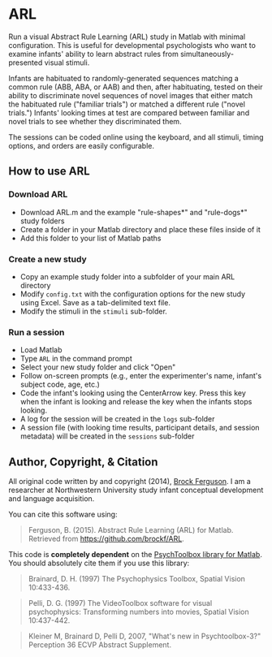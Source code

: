 ARL
===

Run a visual Abstract Rule Learning (ARL) study in Matlab with minimal configuration. This is useful for developmental psychologists who want to examine infants' ability to learn abstract rules from simultaneously-presented visual stimuli.

Infants are habituated to randomly-generated sequences matching a common rule (ABB, ABA, or AAB) and then, after habituating, tested on their ability to discriminate novel sequences of novel images that either match the habituated rule ("familiar trials") or matched a different rule ("novel trials.") Infants' looking times at test are compared between familiar and novel trials to see whether they discriminated them.

The sessions can be coded online using the keyboard, and all stimuli, timing options, and orders are easily configurable.

## How to use ARL

### Download ARL

* Download ARL.m and the example "rule-shapes*" and "rule-dogs*" study folders
* Create a folder in your Matlab directory and place these files inside of it
* Add this folder to your list of Matlab paths

### Create a new study

* Copy an example study folder into a subfolder of your main ARL directory
* Modify `config.txt` with the configuration options for the new study using Excel. Save as a tab-delimited text file.
* Modify the stimuli in the `stimuli` sub-folder.

### Run a session

* Load Matlab
* Type `ARL` in the command prompt
* Select your new study folder and click "Open"
* Follow on-screen prompts (e.g., enter the experimenter's name, infant's subject code, age, etc.)
* Code the infant's looking using the CenterArrow key. Press this key when the infant is looking and release the key when the infants stops looking.
* A log for the session will be created in the `logs` sub-folder
* A session file (with looking time results, participant details, and session metadata) will be created in the `sessions` sub-folder

## Author, Copyright, & Citation

All original code written by and copyright (2014), [Brock Ferguson](http://www.brockferguson.com). I am a researcher at Northwestern University study infant conceptual development and language acquisition.

You can cite this software using:

> Ferguson, B. (2015). Abstract Rule Learning (ARL) for Matlab. Retrieved from https://github.com/brockf/ARL.

This code is **completely dependent** on the [PsychToolbox library for Matlab](http://psychtoolbox.org/PsychtoolboxCredits). You should absolutely cite them if you use this library:

> Brainard, D. H. (1997) The Psychophysics Toolbox, Spatial Vision 10:433-436.

> Pelli, D. G. (1997) The VideoToolbox software for visual psychophysics: Transforming numbers into movies, Spatial Vision 10:437-442.

> Kleiner M, Brainard D, Pelli D, 2007, "What's new in Psychtoolbox-3?" Perception 36 ECVP Abstract Supplement.

